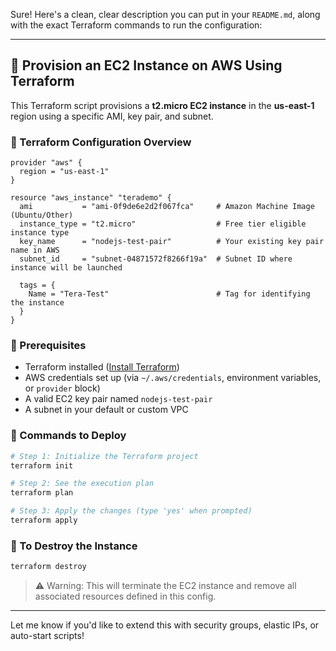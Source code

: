 Sure! Here's a clean, clear description you can put in your `README.md`, along with the exact Terraform commands to run the configuration:

---

## 🚀 Provision an EC2 Instance on AWS Using Terraform

This Terraform script provisions a **t2.micro EC2 instance** in the **us-east-1** region using a specific AMI, key pair, and subnet.

### 📄 Terraform Configuration Overview

```hcl
provider "aws" {
  region = "us-east-1"
}

resource "aws_instance" "terademo" {
  ami           = "ami-0f9de6e2d2f067fca"     # Amazon Machine Image (Ubuntu/Other)
  instance_type = "t2.micro"                  # Free tier eligible instance type
  key_name      = "nodejs-test-pair"          # Your existing key pair name in AWS
  subnet_id     = "subnet-04871572f8266f19a"  # Subnet ID where instance will be launched

  tags = {
    Name = "Tera-Test"                        # Tag for identifying the instance
  }
}
```

### 🔑 Prerequisites

- Terraform installed ([Install Terraform](https://developer.hashicorp.com/terraform/downloads))
- AWS credentials set up (via `~/.aws/credentials`, environment variables, or `provider` block)
- A valid EC2 key pair named `nodejs-test-pair`
- A subnet in your default or custom VPC

### 🧪 Commands to Deploy

```bash
# Step 1: Initialize the Terraform project
terraform init

# Step 2: See the execution plan
terraform plan

# Step 3: Apply the changes (type 'yes' when prompted)
terraform apply
```

### 🧹 To Destroy the Instance

```bash
terraform destroy
```

> ⚠️ Warning: This will terminate the EC2 instance and remove all associated resources defined in this config.

---

Let me know if you'd like to extend this with security groups, elastic IPs, or auto-start scripts!